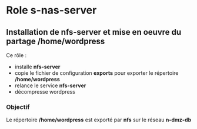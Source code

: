 # Role s-nas-server
## Installation de nfs-server et mise en oeuvre du partage /home/wordpress
  
Ce rôle :
  * installe **nfs-server**
  * copie le fichier de configuration **exports**  pour exporter le répertoire **/home/wordpress** 
  * relance le service **nfs-server**
  * décompresse wordpress
### Objectif
Le répertoire **/home/wordpress** est exporté par **nfs** sur le réseau **n-dmz-db**
